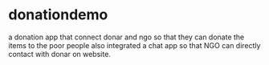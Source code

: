 # donationdemo

a donation app that connect donar and ngo so that they can donate the items to the poor people 
also integrated a chat app so that NGO can directly contact with donar on website. 
